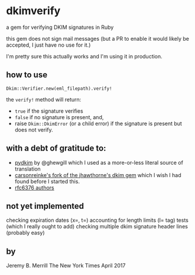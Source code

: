 dkimverify
==========

a gem for verifying DKIM signatures in Ruby

this gem does not sign mail messages (but a PR to enable it would likely be accepted, I just have no use for it.)

I'm pretty sure this actually works and I'm using it in production.

how to use
-----------
````Dkim::Verifier.new(eml_filepath).verify!````

the `verify!` method will return:

- `true` if the signature verifies
- `false` if no signature is present, and,
- raise `Dkim::DkimError` (or a child error) if the signature is present but does not verify.

with a debt of gratitude to:
----------------------------

  - [pydkim](https://github.com/ghewgill/pydkim) by @ghewgill which I used as a more-or-less literal source of translation
  - [carsonreinke's fork of the jhawthorne's dkim gem](https://github.com/carsonreinke/dkim/tree/feature_verification) which I wish I had found before I started this.
  - [rfc6376 authors](https://tools.ietf.org/html/rfc6376)

not yet implemented
-------------------
checking expiration dates (x=, t=)
accounting for length limits (l= tag)
tests (which I really ought to add)
checking multiple dkim signature header lines (probably easy)

by
--

Jeremy B. Merrill
The New York Times
April 2017
